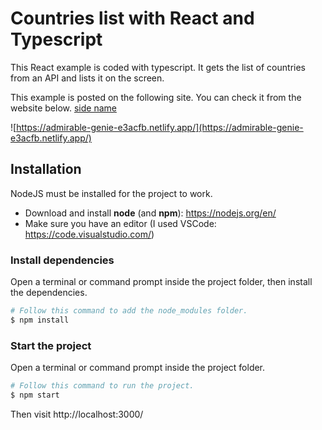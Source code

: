 # Countries list with React and Typescript

This React example is coded with typescript. It gets the list of countries from an API and lists it on the screen.

This example is posted on the following site. You can check it from the website below.
[side name](https://localhost:3000)

![https://admirable-genie-e3acfb.netlify.app/](https://admirable-genie-e3acfb.netlify.app/)

## Installation

NodeJS must be installed for the project to work.

- Download and install **node** (and **npm**): https://nodejs.org/en/
- Make sure you have an editor (I used VSCode: https://code.visualstudio.com/)

### Install dependencies

Open a terminal or command prompt inside the project folder, then install the dependencies.

```Bash
# Follow this command to add the node_modules folder.
$ npm install
```

### Start the project

Open a terminal or command prompt inside the project folder.

```Bash
# Follow this command to run the project.
$ npm start
```

Then visit http://localhost:3000/